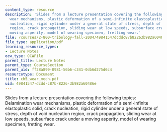 ```yaml
---
content_type: resource
description: 'Slides from a lecture presentation covering the following topics: Delamination
  wear mechanisms, plastic deformation of a semi-infinite elastoplastic solid, crack
  nucleation, rigid cylinder under a general state of stress, depth of void nucleation
  region, crack propagation, sliding wear at low speeds, subsurface crack under a
  moving asperity, model of wearing specimen, fretting wear.'
file: /courses/2-800-tribology-fall-2004/49841547dcddc87b82263b982a60486e_ch5_wear_mech.pdf
file_type: application/pdf
learning_resource_types:
- Lecture Notes
ocw_type: OCWFile
parent_title: Lecture Notes
parent_type: CourseSection
parent_uid: ff28a899-0981-56b6-c341-0db6d275d6c4
resourcetype: Document
title: ch5_wear_mech.pdf
uid: 49841547-dcdd-c87b-8226-3b982a60486e
---
```

Slides from a lecture presentation covering the following topics: Delamination wear mechanisms, plastic deformation of a semi-infinite elastoplastic solid, crack nucleation, rigid cylinder under a general state of stress, depth of void nucleation region, crack propagation, sliding wear at low speeds, subsurface crack under a moving asperity, model of wearing specimen, fretting wear.


